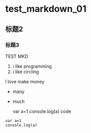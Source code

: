 # test_markdown_01
## 标题2
### 标题3


TEST MKD

1. i like programming
2. i like circling

l love make money

* many
* much

    var a=1
    console.log(a)
code
```
var a=1
console.log(a)
```